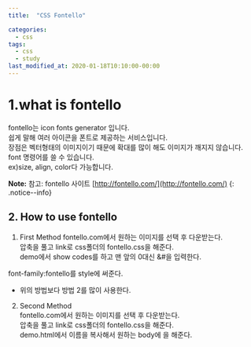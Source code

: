 ```yaml
---
title:  "CSS Fontello"

categories: 
  - css
tags:
  - css
  - study
last_modified_at: 2020-01-18T10:10:00-00:00
---
```

# 1.what is fontello
fontello는 icon fonts generator 입니다.    
쉽게 말해 여러 아이콘을 폰트로 제공하는 서비스입니다.   
장점은 벡터형태의 이미지이기 때문에 확대를 많이 해도 이미지가 깨지지 않습니다.  
font 명령어를 쓸 수 있습니다.   
ex)size, align, color다 가능합니다.   

**Note:** 참고: fontello 사이트
[http://fontello.com/](http://fontello.com/)
{: .notice--info}   

## 2. How to use fontello 

1. First Method
fontello.com에서 원하는 이미지를 선택 후 다운받는다.   
압축을 풀고 link로 css폴더의 fontello.css을 해준다.   
demo에서 show codes를 하고 맨 앞의 0대신 &#을 입력한다.   

font-family:fontello를 style에 써준다.

* 위의 방법보다 방법 2를 많이 사용한다.   

2. Second Method   
fontello.com에서 원하는 이미지를 선택 후 다운받는다.   
압축을 풀고 link로 css폴더의 fontello.css을 해준다.   
demo.html에서 이름을 복사해서 원하는 body에 <i class="이름"></i> 을 해준다.   
